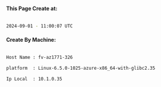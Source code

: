 
   
#### This Page Create at:

```bash

2024-09-01 - 11:00:07 UTC

```

#### Create By Machine:

```bash

Host Name : fv-az1771-326

platform  : Linux-6.5.0-1025-azure-x86_64-with-glibc2.35

Ip Local  : 10.1.0.35

```

